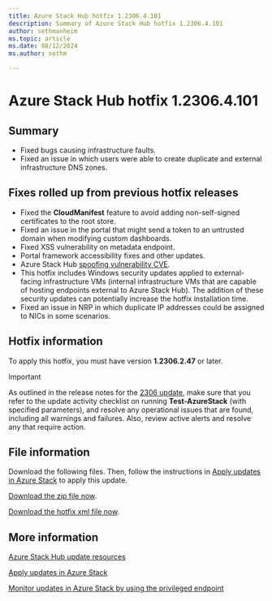 ```yaml
---
title: Azure Stack Hub hotfix 1.2306.4.101
description: Summary of Azure Stack Hub hotfix 1.2306.4.101
author: sethmanheim
ms.topic: article
ms.date: 08/12/2024
ms.author: sethm

---
```


# Azure Stack Hub hotfix 1.2306.4.101

## Summary

- Fixed bugs causing infrastructure faults.
- Fixed an issue in which users were able to create duplicate and external infrastructure DNS zones.

## Fixes rolled up from previous hotfix releases

- Fixed the **CloudManifest** feature to avoid adding non-self-signed certificates to the root store.
- Fixed an issue in the portal that might send a token to an untrusted domain when modifying custom dashboards.
- Fixed XSS vulnerability on metadata endpoint.
- Portal framework accessibility fixes and other updates.
- Azure Stack Hub [spoofing vulnerability CVE](https://msrc.microsoft.com/update-guide/vulnerability/CVE-2024-20679).
- This hotfix includes Windows security updates applied to external-facing infrastructure VMs (internal infrastructure VMs that are capable of hosting endpoints external to Azure Stack Hub). The addition of these security updates can potentially increase the hotfix installation time.
- Fixed an issue in NRP in which duplicate IP addresses could be assigned to NICs in some scenarios.

## Hotfix information

To apply this hotfix, you must have version **1.2306.2.47** or later.

> [!IMPORTANT]
> As outlined in the release notes for the [2306 update](release-notes.md?view=azs-2306&preserve-view=true), make sure that you refer to the update activity checklist on running **Test-AzureStack** (with specified parameters), and resolve any operational issues that are found, including all warnings and failures. Also, review active alerts and resolve any that require action.

## File information

Download the following files. Then, follow the instructions in [Apply updates in Azure Stack](azure-stack-apply-updates.md) to apply this update.

[Download the zip file now](https://azurestackhub.azureedge.net/PR/download/MAS_ProdHotfix_1.2306.4.101/HotFix/AzS_Update_1.2306.4.101.zip).

[Download the hotfix xml file now](https://azurestackhub.azureedge.net/PR/download/MAS_ProdHotfix_1.2306.4.101/HotFix/metadata.xml).

## More information

[Azure Stack Hub update resources](azure-stack-updates.md)

[Apply updates in Azure Stack](azure-stack-apply-updates.md)

[Monitor updates in Azure Stack by using the privileged endpoint](azure-stack-monitor-update.md)
